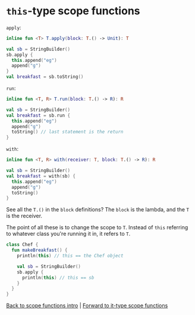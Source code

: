 # `this`-type scope functions

`apply`:
```kotlin
inline fun <T> T.apply(block: T.() -> Unit): T

val sb = StringBuilder()
sb.apply {
  this.append("eg")
  append("g")
}
val breakfast = sb.toString()
```

`run`:
```kotlin
inline fun <T, R> T.run(block: T.() -> R): R

val sb = StringBuilder()
val breakfast = sb.run {
  this.append("eg")
  append("g")
  toString() // last statement is the return
}
```

`with`:
```kotlin
inline fun <T, R> with(receiver: T, block: T.() -> R): R

val sb = StringBuilder()
val breakfast = with(sb) {
  this.append("eg")
  append("g")
  toString()
}
```

See all the `T.()` in the `block` definitions? The `block` is the lambda, and the `T` is the receiver.

The point of all these is to change the scope to `T`. Instead of `this` referring to whatever class you're running it in, it refers to `T`.
```kotlin
class Chef {
  fun makeBreakfast() {
    println(this) // this == the Chef object

    val sb = StringBuilder()
    sb.apply {
      println(this) // this == sb
    }
  }
}
```

[Back to scope functions intro](/scope-functions/intro.md) | [Forward to it-type scope functions](/scope-functions/it-type.md)
